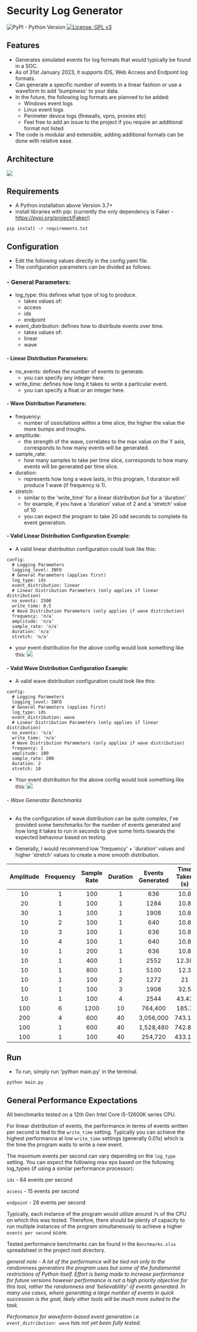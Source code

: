 # Security Log Generator
![PyPI - Python Version](https://img.shields.io/pypi/pyversions/Faker) [![License: GPL v3](https://img.shields.io/badge/License-GPLv3-blue.svg)](https://www.gnu.org/licenses/gpl-3.0)

## Features
- Generates simulated events for log formats that would typically be found in a SOC.
- As of 31st January 2023, it supports IDS, Web Access and Endpoint log formats.
- Can generate a specific number of events in a linear fashion or use a waveform to add 'bumpiness' to your data.
- In the future, the following log formats are planned to be added:
    - Windows event logs
    - Linux event logs
    - Perimeter device logs (firewalls, vpns, proxies etc)
    - Feel free to add an issue to the project if you require an additional format not listed
- The code is modular and extensible, adding additional formats can be done with relative ease. 

## Architecture
![](images/Security_Log_Generator_Architecture.png)

## Requirements
- A Python installation above Version 3.7+
- install libraries with pip: 
(currently the only dependency is Faker - https://pypi.org/project/Faker/)
~~~
pip install -r requirements.txt
~~~

## Configuration

- Edit the following values directly in the config.yaml file.
- The configuration parameters can be divided as follows:

### - General Parameters: 
- log_type: this defines what type of log to produce.
    - takes values of:
    - access
    - ids
    - endpoint
- event_distribution: defines how to distribute events over time.
    - takes values of:
    - linear 
    - wave

#### - Linear Distribution Parameters:
- no_events: defines the number of events to generate.
    - you can specify any integer here.
- write_time: defines how long it takes to write a particular event.
    - you can specify a float or an integer here.

#### - Wave Distribution Parameters:
- frequency:
    - number of ossicilations within a time slice, the higher the value the more bumps and troughs.
- amplitude:
    - the strength of the wave, correlates to the max value on the Y axis, corresponds to how many events will be generated.
- sample_rate:
    - how many samples to take per time slice, corresponds to how many events will be generated per time slice.
- duration:
    - represents how long a wave lasts, in this program, 1 duration will produce 1 wave (if frequency is 1).
- stretch: 
    - similar to the 'write_time' for a linear distribution but for a 'duration' 
    - for example, if you have a 'duration' value of 2 and a 'stretch' value of 10
    - you can expect the program to take 20 odd seconds to complete its event generation.

#### - Valid Linear Distribution Configuration Example:
- A valid linear distribution configuration could look like this:
~~~
config:
  # Logging Parameters
  logging_level: INFO
  # General Parameters (applies first)
  log_type: ids
  event_distribution: linear
  # Linear Distribution Parameters (only applies if linear distribution)
  no_events: 2500
  write_time: 0.5
  # Wave Distribution Parameters (only applies if wave distribution)
  frequency: 'n/a'
  amplitude: 'n/a'
  sample_rate: 'n/a'
  duration: 'n/a'
  stretch: 'n/a'
~~~

- your event distribution for the above config would look something like this:
![](images/Linear_Example_Distribution.PNG)

#### - Valid Wave Distribution Configuration Example:
- A valid wave distribution configuration could look like this:

~~~
config:
  # Logging Parameters
  logging_level: INFO
  # General Parameters (applies first)
  log_type: ids
  event_distribution: wave
  # Linear Distribution Parameters (only applies if linear distribution)
  no_events: 'n/a'
  write_time: 'n/a'
  # Wave Distribution Parameters (only applies if wave distribution)
  frequency: 1
  amplitude: 100
  sample_rate: 200
  duration: 2
  stretch: 10
~~~

- Your event distribution for the above config would look something like this:
![](images/Wave_Example_Distribution2.PNG)

###### - Wave Generator Benchmarks
- As the configuration of wave distribution can be quite complex, I've provided some benchmarks for the number of events generated
and how long it takes to run in seconds to give some hints towards the expected behaviour based on testing. 

- Generally, I would recommend low 'frequency' + 'duration' values and higher 'stretch' values to create a more smooth distribution.


| Amplitude | Frequency | Sample Rate | Duration | Events Generated | Time Taken (s) | No. of Waves | 
| :---: | :---: | :---: | :---: | :---: | :---: | :---: |
| 10 | 1 | 100 | 1 | 636 | 10.8 | 1 | 
| 20 | 1 | 100 | 1 | 1284 | 10.8 | 1 | 
| 30 | 1 | 100 | 1 | 1908 | 10.8 | 1 |
| 10 | 2 | 100 | 1 | 640 | 10.8 | 2 |
| 10 | 3 | 100 | 1 | 636 | 10.8 | 3 |
| 10 | 4 | 100 | 1 | 640 | 10.8 | 2 |
| 10 | 1 | 200 | 1 | 636 | 10.8 | 1 |
| 10 | 1 | 400 | 1 | 2552 | 12.38 | 1 |
| 10 | 1 | 800 | 1 | 5100 | 12.3 | 1 |
| 10 | 1 | 100 | 2 | 1272 | 21 | 2 |
| 10 | 1 | 100 | 3 | 1908 | 32.5 | 3 |
| 10 | 1 | 100 | 4 | 2544 | 43.43 | 4 |
| 100 | 6 | 1200 | 10 | 764,400 | 185.7 | many | 
| 200 | 4 | 600 | 40 | 3,056,000 | 743.14 | many |
| 100 | 1 | 600 | 40 | 1,528,480 | 742.86 | many |
| 100 | 1 | 100 | 40 | 254,720 | 433.17 | many |


## Run
- To run, simply run 'python main.py' in the terminal.
~~~
python main.py
~~~


## General Performance Expectations

All benchmarks tested on a 12th Gen Intel Core i5-12600K series CPU.

For linear distribution of events, the performance in terms of events written per second is tied to the `write_time` setting. Typically you can achieve the highest performance at low `write_time` settings (generally 0.01s) which is the time the program waits to write a new event. 

The maximum events per second can vary depending on the `log_type` setting. You can expect the following max eps based on the following log_types (if using a similar performance processor):

`ids` - 64 events per second

`access` - 15 events per second

`endpoint` - 26 events per second

Typically, each instance of the program would utilize around `7%` of the CPU on which this was tested. Therefore, there should be plenty of capacity to run multiple instances of the program simultaneously to achieve a higher `events per second` score. 

Tested performance benchmarks can be found in the `Benchmarks.xlsx` spreadsheet in the project root directory.

<em>general note - A lot of the performance will be tied not only to the randomness generators the program uses but some of the fundamental restrictions of Python itself. Effort is being made to increase performance for future versions however performance is not a high priority objective for this tool, rather the randomness and 'believability' of events generated. In many use cases, where generating a large number of events in quick succession is the goal, likely other tools will be much more suited to the task. 

Performance for waveform-based event generation i.e. `event_distribution: wave` has not yet been fully tested.
</em>
